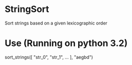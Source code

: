 # StringSort
Sort strings based on a given lexicographic order

# Use (Running on python 3.2)
sort_strings([ "str_0", "str_1", ... ], "aegbd")
